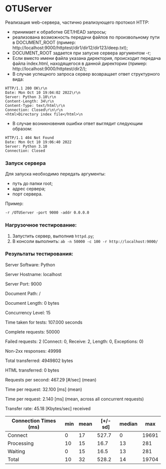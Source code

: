 # OTUServer

Реализация web-сервера, частично реализующего протокол HTTP:
- принимает к обработке GET/HEAD запросы;
- реализована возможность передачи файлов по произвольному пути в
DOCUMENT_ROOT (пример: http://localhost:9000/httptest/dir1/dir12/dir123/deep.txt);
- DOCUMENT_ROOT задается при запуске сервера аргументом -r;
- Если вместо имени файла указана директория, происходит передача файла index.html,
находящегося в данной директории (пример: http://localhost:9000/httptest/dir2/);
- В случае успещного запроса сервер возвращает ответ структурного вида:

```
HTTP/1.1 200 OK\r\n
Date: Mon Oct 10 19:04:02 2022\r\n
Server: Python 3.10\r\n
Content-Length: 34\r\n
Content-Type: text/html\r\n
Connection: Closed\r\n\r\n
<html>Directory index file</html>\n
```

- В случае возникновения ошибки ответ выглядит следующим образом:
```
HTTP/1.1 404 Not Found
Date: Mon Oct 10 19:06:40 2022
Server: Python 3.10
Connection: Closed
```

### Запуск сервера
Для запуска необходимо передать аргументы:
- путь до папки root;
- адрес сервера;
- порт сервера.

Пример:

```-r /OTUServer -port 9000 -addr 0.0.0.0```

### Нагрузочное тестирование:
1. Запустить сервер, выполнив ```httpd.py```;
2. В консоли выполнить: 
```ab -n 50000 -c 100 -r http://localhost:9000/```

### Результаты тестирования:

Server Software:        Python

Server Hostname:        localhost

Server Port:            9000

Document Path:          /

Document Length:        0 bytes

Concurrency Level:      15

Time taken for tests:   107.000 seconds

Complete requests:      50000

Failed requests:        2
   (Connect: 0, Receive: 2, Length: 0, Exceptions: 0)

Non-2xx responses:      49998

Total transferred:      4949802 bytes

HTML transferred:       0 bytes

Requests per second:    467.29 [#/sec] (mean)

Time per request:       32.100 [ms] (mean)

Time per request:       2.140 [ms] (mean, across all concurrent requests)

Transfer rate:          45.18 [Kbytes/sec] received


| Connection Times (ms)      | min | mean | [+/-sd] | median | max   |
|---------------------|-----|------|---------|--------|-------|
|Connect     | 0   | 17   | 527.7   | 0      | 19691 |
|Processing     | 10  | 15   | 16.7    | 13     | 281   |
|Waiting     | 0   | 15   | 16.5    | 13     | 281   |
|Total     | 10  | 32   | 528.2   | 14     | 19704 |
